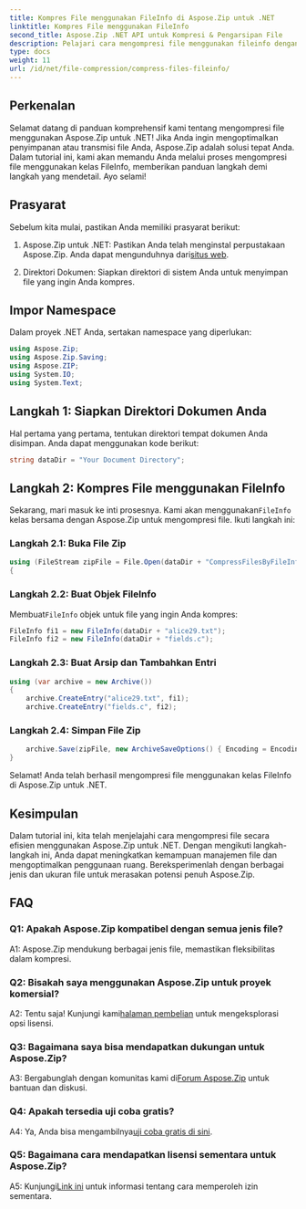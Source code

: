 ```yaml
---
title: Kompres File menggunakan FileInfo di Aspose.Zip untuk .NET
linktitle: Kompres File menggunakan FileInfo
second_title: Aspose.Zip .NET API untuk Kompresi & Pengarsipan File
description: Pelajari cara mengompresi file menggunakan fileinfo dengan Aspose.Zip untuk .NET. Ikuti panduan langkah demi langkah kami untuk pengelolaan file yang efisien.
type: docs
weight: 11
url: /id/net/file-compression/compress-files-fileinfo/
---
```

## Perkenalan

Selamat datang di panduan komprehensif kami tentang mengompresi file menggunakan Aspose.Zip untuk .NET! Jika Anda ingin mengoptimalkan penyimpanan atau transmisi file Anda, Aspose.Zip adalah solusi tepat Anda. Dalam tutorial ini, kami akan memandu Anda melalui proses mengompresi file menggunakan kelas FileInfo, memberikan panduan langkah demi langkah yang mendetail. Ayo selami!

## Prasyarat

Sebelum kita mulai, pastikan Anda memiliki prasyarat berikut:

1.  Aspose.Zip untuk .NET: Pastikan Anda telah menginstal perpustakaan Aspose.Zip. Anda dapat mengunduhnya dari[situs web](https://releases.aspose.com/zip/net/).

2. Direktori Dokumen: Siapkan direktori di sistem Anda untuk menyimpan file yang ingin Anda kompres.

## Impor Namespace

Dalam proyek .NET Anda, sertakan namespace yang diperlukan:

```csharp
using Aspose.Zip;
using Aspose.Zip.Saving;
using Aspose.ZIP;
using System.IO;
using System.Text;
```

## Langkah 1: Siapkan Direktori Dokumen Anda

Hal pertama yang pertama, tentukan direktori tempat dokumen Anda disimpan. Anda dapat menggunakan kode berikut:

```csharp
string dataDir = "Your Document Directory";
```

## Langkah 2: Kompres File menggunakan FileInfo

 Sekarang, mari masuk ke inti prosesnya. Kami akan menggunakan`FileInfo` kelas bersama dengan Aspose.Zip untuk mengompresi file. Ikuti langkah ini:

### Langkah 2.1: Buka File Zip

```csharp
using (FileStream zipFile = File.Open(dataDir + "CompressFilesByFileInfo_out.zip", FileMode.Create))
{
```

### Langkah 2.2: Buat Objek FileInfo

 Membuat`FileInfo` objek untuk file yang ingin Anda kompres:

```csharp
FileInfo fi1 = new FileInfo(dataDir + "alice29.txt");
FileInfo fi2 = new FileInfo(dataDir + "fields.c");
```

### Langkah 2.3: Buat Arsip dan Tambahkan Entri

```csharp
using (var archive = new Archive())
{
    archive.CreateEntry("alice29.txt", fi1);
    archive.CreateEntry("fields.c", fi2);
```

### Langkah 2.4: Simpan File Zip

```csharp
    archive.Save(zipFile, new ArchiveSaveOptions() { Encoding = Encoding.ASCII });
}
```

Selamat! Anda telah berhasil mengompresi file menggunakan kelas FileInfo di Aspose.Zip untuk .NET.

## Kesimpulan

Dalam tutorial ini, kita telah menjelajahi cara mengompresi file secara efisien menggunakan Aspose.Zip untuk .NET. Dengan mengikuti langkah-langkah ini, Anda dapat meningkatkan kemampuan manajemen file dan mengoptimalkan penggunaan ruang. Bereksperimenlah dengan berbagai jenis dan ukuran file untuk merasakan potensi penuh Aspose.Zip.

## FAQ

### Q1: Apakah Aspose.Zip kompatibel dengan semua jenis file?

A1: Aspose.Zip mendukung berbagai jenis file, memastikan fleksibilitas dalam kompresi.

### Q2: Bisakah saya menggunakan Aspose.Zip untuk proyek komersial?

 A2: Tentu saja! Kunjungi kami[halaman pembelian](https://purchase.aspose.com/buy) untuk mengeksplorasi opsi lisensi.

### Q3: Bagaimana saya bisa mendapatkan dukungan untuk Aspose.Zip?

 A3: Bergabunglah dengan komunitas kami di[Forum Aspose.Zip](https://forum.aspose.com/c/zip/37) untuk bantuan dan diskusi.

### Q4: Apakah tersedia uji coba gratis?

 A4: Ya, Anda bisa mengambilnya[uji coba gratis di sini](https://releases.aspose.com/).

### Q5: Bagaimana cara mendapatkan lisensi sementara untuk Aspose.Zip?

 A5: Kunjungi[Link ini](https://purchase.aspose.com/temporary-license/) untuk informasi tentang cara memperoleh izin sementara.
